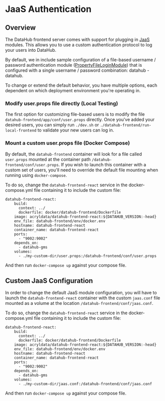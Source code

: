 # JaaS Authentication

## Overview

The DataHub frontend server comes with support for plugging in [JaaS](https://docs.oracle.com/javase/7/docs/technotes/guides/security/jaas/JAASRefGuide.html) modules.
This allows you to use a custom authentication protocol to log your users into DataHub.

By default, we in include sample configuration of a file-based username / password authentication module ([PropertyFileLoginModule](http://archive.eclipse.org/jetty/8.0.0.M3/apidocs/org/eclipse/jetty/plus/jaas/spi/PropertyFileLoginModule.html))
that is configured with a single username / password combination: datahub - datahub.

To change or extend the default behavior, you have multiple options, each dependent on which deployment environment you're operating in.

### Modify user.props file directly (Local Testing)

The first option for customizing file-based users is to modify the file `datahub-frontend/app/conf/user.props` directly.
Once you've added your desired users, you can simply run `./dev.sh` or `./datahub-frontend/run-local-frontend` to validate your
new users can log in.

### Mount a custom user.props file (Docker Compose)

By default, the `datahub-frontend` container will look for a file called `user.props` mounted at the container path
`/datahub-frontend/conf/user.props`. If you wish to launch this container with a custom set of users, you'll need to override the default
file mounting when running using `docker-compose`.

To do so, change the `datahub-frontend-react` service in the docker-compose.yml file containing it to include the custom file:

```
datahub-frontend-react:
    build:
      context: ../
      dockerfile: docker/datahub-frontend/Dockerfile
    image: acryldata/datahub-frontend-react:${DATAHUB_VERSION:-head}
    env_file: datahub-frontend/env/docker.env
    hostname: datahub-frontend-react
    container_name: datahub-frontend-react
    ports:
      - "9002:9002"
    depends_on:
      - datahub-gms
    volumes:
      - ./my-custom-dir/user.props:/datahub-frontend/conf/user.props
```

And then run `docker-compose up` against your compose file.

## Custom JaaS Configuration

In order to change the default JaaS module configuration, you will have to launch the `datahub-frontend-react` container with the custom `jaas.conf` file mounted as a volume
at the location `/datahub-frontend/conf/jaas.conf`.

To do so, change the `datahub-frontend-react` service in the docker-compose.yml file containing it to include the custom file:

```
datahub-frontend-react:
    build:
      context: ../
      dockerfile: docker/datahub-frontend/Dockerfile
    image: acryldata/datahub-frontend-react:${DATAHUB_VERSION:-head}
    env_file: datahub-frontend/env/docker.env
    hostname: datahub-frontend-react
    container_name: datahub-frontend-react
    ports:
      - "9002:9002"
    depends_on:
      - datahub-gms
    volumes:
      - ./my-custom-dir/jaas.conf:/datahub-frontend/conf/jaas.conf
```

And then run `docker-compose up` against your compose file.
